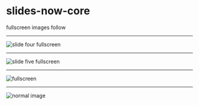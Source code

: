 # slides-now-core

fullscreen images follow

---
![slide four fullscreen](https://raw.github.com/bahmutov/talks/master/images/border.jpg)

---
![slide five fullscreen](https://raw.github.com/bahmutov/talks/master/images/status-mobile.jpg)

---
![fullscreen](https://raw.github.com/bahmutov/talks/master/images/status-combined.jpg)

---
![normal image](https://raw.github.com/bahmutov/talks/master/images/border.jpg)

[slides-now-theme]: "full"
